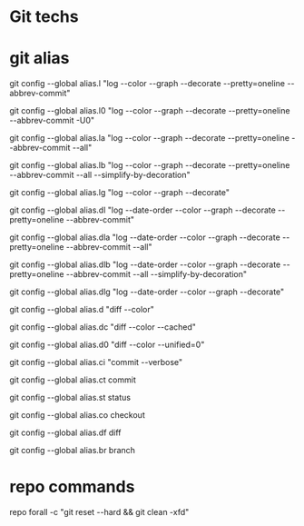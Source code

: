 Git techs
======

# git alias
git config --global alias.l "log --color --graph --decorate --pretty=oneline --abbrev-commit"

git config --global alias.l0 "log --color --graph --decorate --pretty=oneline --abbrev-commit -U0"

git config --global alias.la "log --color --graph --decorate --pretty=oneline --abbrev-commit --all"

git config --global alias.lb "log --color --graph --decorate --pretty=oneline --abbrev-commit --all --simplify-by-decoration"

git config --global alias.lg "log --color --graph --decorate"

git config --global alias.dl "log --date-order --color --graph --decorate --pretty=oneline --abbrev-commit"

git config --global alias.dla "log --date-order --color --graph --decorate --pretty=oneline --abbrev-commit --all"

git config --global alias.dlb "log --date-order --color --graph --decorate --pretty=oneline --abbrev-commit --all --simplify-by-decoration"

git config --global alias.dlg "log --date-order --color --graph --decorate"

git config --global alias.d "diff --color"

git config --global alias.dc "diff --color --cached"

git config --global alias.d0 "diff --color --unified=0"

git config --global alias.ci "commit --verbose"

git config --global alias.ct commit

git config --global alias.st status

git config --global alias.co checkout

git config --global alias.df diff

git config --global alias.br branch

# repo commands
repo forall -c "git reset --hard && git clean -xfd"

